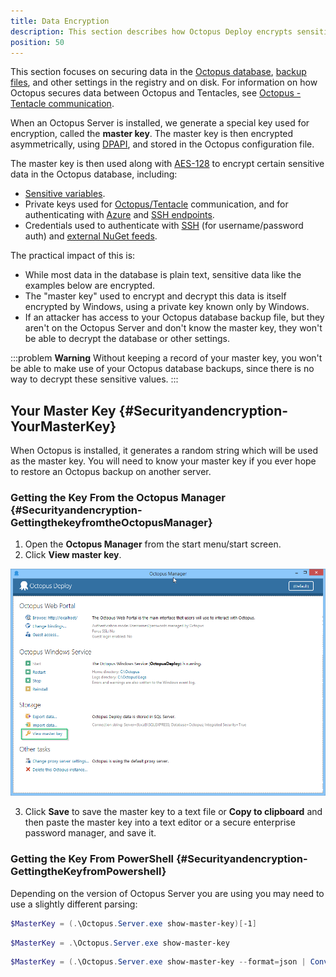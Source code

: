 ```yaml
---
title: Data Encryption
description: This section describes how Octopus Deploy encrypts sensitive data at rest.
position: 50
---
```


This section focuses on securing data in the [Octopus database](/docs/administration/octopus-database/index.md), [backup files](/docs/administration/backup-and-restore.md), and other settings in the registry and on disk. For information on how Octopus secures data between Octopus and Tentacles, see [Octopus - Tentacle communication](/docs/administration/security/octopus-tentacle-communication/index.md).

When an Octopus Server is installed, we generate a special key used for encryption, called the **master key**. The master key is then encrypted asymmetrically, using [DPAPI](http://msdn.microsoft.com/en-us/library/ms995355.aspx), and stored in the Octopus configuration file.

The master key is then used along with [AES-128](http://en.wikipedia.org/wiki/Advanced_Encryption_Standard) to encrypt certain sensitive data in the Octopus database, including:

- [Sensitive variables](/docs/deployment-process/variables/sensitive-variables.md).
- Private keys used for [Octopus/Tentacle](/docs/administration/security/octopus-tentacle-communication/index.md) communication, and for authenticating with [Azure](/docs/infrastructure/azure/index.md) and [SSH endpoints](/docs/infrastructure/ssh-targets/configuring-ssh-connection.md).
- Credentials used to authenticate with [SSH](/docs/infrastructure/ssh-targets/username-and-password.md) (for username/password auth) and [external NuGet feeds](/docs/packaging-applications/package-repositories/index.md).

The practical impact of this is:

- While most data in the database is plain text, sensitive data like the examples below are encrypted.
- The "master key" used to encrypt and decrypt this data is itself encrypted by Windows, using a private key known only by Windows.
- If an attacker has access to your Octopus database backup file, but they aren't on the Octopus Server and don't know the master key, they won't be able to decrypt the database or other settings.

:::problem
**Warning**
Without keeping a record of your master key, you won't be able to make use of your Octopus database backups, since there is no way to decrypt these sensitive values.
:::

## Your Master Key {#Securityandencryption-YourMasterKey}

When Octopus is installed, it generates a random string which will be used as the master key. You will need to know your master key if you ever hope to restore an Octopus backup on another server.

### Getting the Key From the Octopus Manager {#Securityandencryption-GettingthekeyfromtheOctopusManager}

1. Open the **Octopus Manager** from the start menu/start screen.
2. Click **View master key**.

![](/docs/images/3048071/3277606.png "width=500")

3. Click **Save** to save the master key to a text file or **Copy to clipboard** and then paste the master key into a text editor or a secure enterprise password manager, and save it.

### Getting the Key From PowerShell {#Securityandencryption-GettingtheKeyfromPowershell}

Depending on the version of Octopus Server you are using you may need to use a slightly different parsing:

```powershell Octopus prior to 3.15 stripping extra whitespace
$MasterKey = (.\Octopus.Server.exe show-master-key)[-1]
```

```powershell Octopus 3.15+ using text
$MasterKey = .\Octopus.Server.exe show-master-key
```

```powershell Octopus 3.15+ using JSON (if you're in the mood)
$MasterKey = (.\Octopus.Server.exe show-master-key --format=json | ConvertFrom-Json).MasterKey
```
